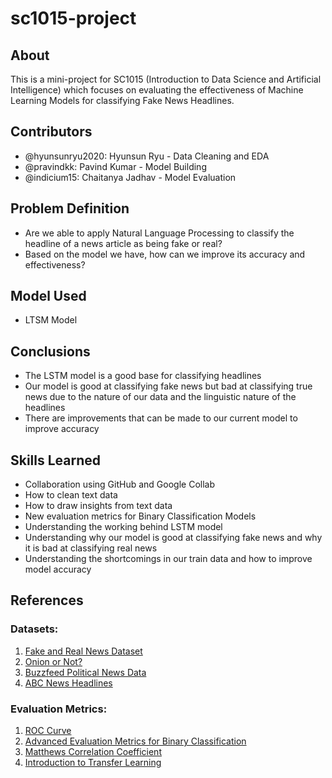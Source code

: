 # sc1015-project
## About
This is a mini-project for SC1015 (Introduction to Data Science and Artificial Intelligence) which focuses on evaluating the effectiveness of Machine Learning Models for classifying Fake News Headlines.
## Contributors
- @hyunsunryu2020: Hyunsun Ryu - Data Cleaning and EDA 
- @pravindkk: Pavind Kumar - Model Building
- @indicium15: Chaitanya Jadhav - Model Evaluation
## Problem Definition
- Are we able to apply Natural Language Processing to classify the headline of a news article as being fake or real?
- Based on the model we have, how can we improve its accuracy and effectiveness?
## Model Used
- LTSM Model
## Conclusions
- The LSTM model is a good base for classifying headlines
- Our model is good at classifying fake news but bad at classifying true news due to the nature of our data and the linguistic nature of the headlines
- There are improvements that can be made to our current model to improve accuracy
## Skills Learned
- Collaboration using GitHub and Google Collab
- How to clean text data
- How to draw insights from text data
- New evaluation metrics for Binary Classification Models
- Understanding the working behind LSTM model
- Understanding why our model is good at classifying fake news and why it is bad at classifying real news
- Understanding the shortcomings in our train data and how to improve model accuracy
## References
### Datasets:
1. [Fake and Real News Dataset](https://www.kaggle.com/datasets/clmentbisaillon/fake-and-real-news-dataset)
2. [Onion or Not?](https://www.kaggle.com/datasets/chrisfilo/onion-or-not)
3. [Buzzfeed Political News Data](https://github.com/BenjaminDHorne/fakenewsdata1)
4. [ABC News Headlines](https://www.kaggle.com/datasets/therohk/million-headlines)

### Evaluation Metrics:
1. [ROC Curve](https://machinelearningmastery.com/roc-curves-and-precision-recall-curves-for-imbalanced-classification/)
2. [Advanced Evaluation Metrics for Binary Classification](https://bmcgenomics.biomedcentral.com/articles/10.1186/s12864-019-6413-7#Sec8)
3. [Matthews Correlation Coefficient](https://biodatamining.biomedcentral.com/articles/10.1186/s13040-021-00244-z#Sec16)
4. [Introduction to Transfer Learning](https://machinelearningmastery.com/transfer-learning-for-deep-learning/)